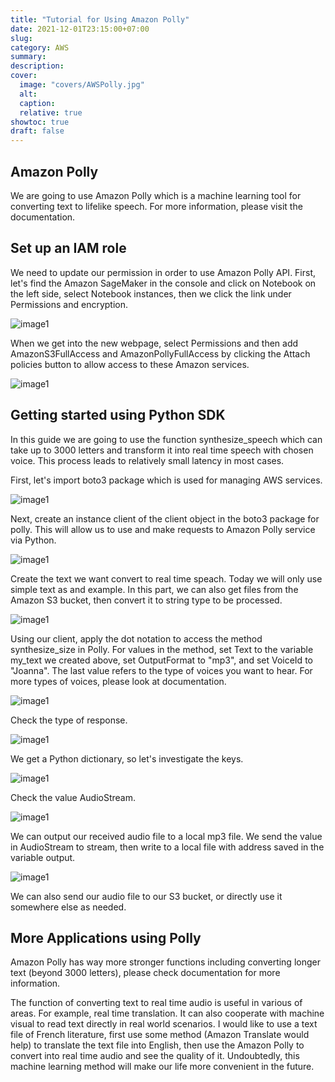 ```yaml
---
title: "Tutorial for Using Amazon Polly"
date: 2021-12-01T23:15:00+07:00
slug: 
category: AWS
summary:
description: 
cover:
  image: "covers/AWSPolly.jpg"
  alt: 
  caption: 
  relative: true
showtoc: true
draft: false
---
```


## Amazon Polly
We are going to use Amazon Polly which is a machine learning tool for converting text to lifelike speech. For more information, please visit the documentation.

## Set up an IAM role
We need to update our permission in order to use Amazon Polly API. First, let's find the Amazon SageMaker in the console and click on Notebook on the left side, select Notebook instances, then we click the link under Permissions and encryption.

![image1](/images/AWSPolly/sagemaker.png)

When we get into the new webpage, select Permissions and then add AmazonS3FullAccess and AmazonPollyFullAccess by clicking the Attach policies button to allow access to these Amazon services.

![image1](/images/AWSPolly/IAM.png)

## Getting started using Python SDK
In this guide we are going to use the function synthesize_speech which can take up to 3000 letters and transform it into real time speech with chosen voice. This process leads to relatively small latency in most cases.

First, let's import boto3 package which is used for managing AWS services.

![image1](/images/AWSPolly/step1.png)

Next, create an instance client of the client object in the boto3 package for polly. This will allow us to use and make requests to Amazon Polly service via Python.

![image1](/images/AWSPolly/step2.png)

Create the text we want convert to real time speach. Today we will only use simple text as and example. In this part, we can also get files from the Amazon S3 bucket, then convert it to string type to be processed.

![image1](/images/AWSPolly/step3.png)

Using our client, apply the dot notation to access the method synthesize_size in Polly. For values in the method, set Text to the variable my_text we created above, set OutputFormat to "mp3", and set VoiceId to "Joanna". The last value refers to the type of voices you want to hear. For more types of voices, please look at documentation.

![image1](/images/AWSPolly/step4.png)

Check the type of response.

![image1](/images/AWSPolly/step5.png)

We get a Python dictionary, so let's investigate the keys.

![image1](/images/AWSPolly/step6.png)

Check the value AudioStream.

![image1](/images/AWSPolly/step7.png)

We can output our received audio file to a local mp3 file. We send the value in AudioStream to stream, then write to a local file with address saved in the variable output.

![image1](/images/AWSPolly/step8.png)

We can also send our audio file to our S3 bucket, or directly use it somewhere else as needed.

## More Applications using Polly

Amazon Polly has way more stronger functions including converting longer text (beyond 3000 letters), please check documentation for more information.

The function of converting text to real time audio is useful in various of areas. For example, real time translation. It can also cooperate with machine visual to read text directly in real world scenarios. I would like to use a text file of French literature, first use some method (Amazon Translate would help) to translate the text file into English, then use the Amazon Polly to convert into real time audio and see the quality of it. Undoubtedly, this machine learning method will make our life more convenient in the future.